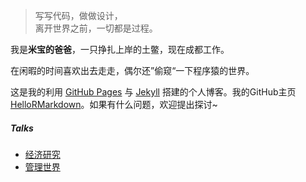 > 写写代码，做做设计，  
> 离开世界之前，一切都是过程。

我是<strong>米宝的爸爸</strong>，一只挣扎上岸的土鳖，现在成都工作。

<p>在闲暇的时间喜欢出去走走，偶尔还”偷窥“一下程序猿的世界。</p>

<p>这是我的利用 <a href="https://pages.github.com/">GitHub Pages</a> 与 <a href="http://jekyll.com.cn/">Jekyll</a> 搭建的个人博客。我的GitHub主页<a href="https://github.com/hellormarkdown">HelloRMarkdown</a>。如果有什么问题，欢迎提出探讨~</p>


##### Talks

- [经济研究](http://www.erj.cn/)
- [管理世界](http://www.mwm.net.cn/)

